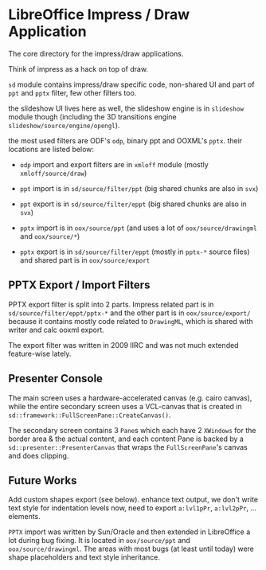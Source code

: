 # LibreOffice Impress / Draw Application

The core directory for the impress/draw applications.

Think of impress as a hack on top of draw.

`sd` module contains impress/draw specific code, non-shared UI and part
of `ppt` and `pptx` filter, few other filters too.

the slideshow UI lives here as well, the slideshow engine is in
`slideshow` module though (including the 3D transitions engine
`slideshow/source/engine/opengl`).

the most used filters are ODF's `odp`, binary ppt and OOXML's
`pptx`. their locations are listed below:

 * `odp` import and export filters are in `xmloff` module (mostly `xmloff/source/draw`)

 * `ppt` import is in `sd/source/filter/ppt` (big shared chunks are also in `svx`)
 * `ppt` export is in `sd/source/filter/eppt` (big shared chunks are also in `svx`)

 * `pptx` import is in `oox/source/ppt` (and uses a lot of
   `oox/source/drawingml` and `oox/source/*`)
 * `pptx` export is in `sd/source/filter/eppt` (mostly in `pptx-*` source
   files) and shared part is in `oox/source/export`

## PPTX Export / Import Filters

PPTX export filter is split into 2 parts. Impress related part is in
`sd/source/filter/eppt/pptx-*` and the other part is in
`oox/source/export/` because it contains mostly code related to
`DrawingML`, which is shared with writer and calc ooxml export.

The export filter was written in 2009 IIRC and was not much extended
feature-wise lately.

## Presenter Console
The main screen uses a hardware-accelerated
canvas (e.g. cairo canvas), while the entire secondary screen
uses a VCL-canvas that is created in
`sd::framework::FullScreenPane::CreateCanvas()`.

The secondary screen contains 3 `Pane`s which each have
2 `XWindows` for the border area & the actual content,
and each content Pane is backed by a `sd::presenter::PresenterCanvas`
that wraps the `FullScreenPane`'s canvas and does clipping.

## Future Works
Add custom shapes export (see below). enhance text
output, we don't write text style for indentation levels now, need to
export `a:lvl1pPr`, `a:lvl2pPr`, ... elements.

`PPTX` import was written by Sun/Oracle and then extended in LibreOffice
a lot during bug fixing. It is located in `oox/source/ppt` and
`oox/source/drawingml`. The areas with most bugs (at least until today)
were shape placeholders and text style inheritance.
